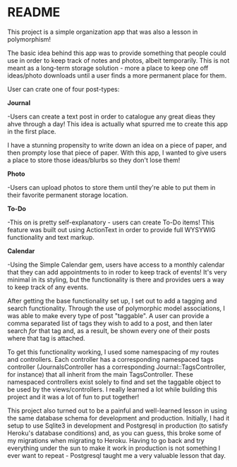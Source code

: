# README

This project is a simple organization app that was also a lesson in polymorphism!

The basic idea behind this app was to provide something that people could use in order to keep track of notes and photos, albeit temporarily. This is not meant as a long-term storage solution - more a place to keep one off ideas/photo downloads until a user finds a more permanent place for them.

User can crate one of four post-types:

**Journal**

-Users can create a text post in order to catalogue any great dieas they ahve through a day! This idea is actually what spurred me to create this app in the first place.

I have a stunning propensity to write down an idea on a piece of paper, and then prompty lose that piece of paper. With this app, I wanted to give users a 
place to store those ideas/blurbs so they don't lose them!

**Photo**

-Users can upload photos to store them until they're able to put them in their favorite permanent storage location.

**To-Do**

-This on is pretty self-explanatory - users can create To-Do items! This feature was built out using ActionText in order to provide full WYSYWIG functionality and text markup. 

**Calendar**

-Using the Simple Calendar gem, users have access to a monthly calendar that they can add appointments to in roder to keep track of events! It's very minimal in its styling, but the functionality is there and provides uers a way to keep track of any events.

After getting the base functionality set up, I set out to add a tagging and search functionality. Through the use of polymorphic model associations, I was able to make every type of post "taggable". A user can provide a comma separated list of tags they wish to add to a post, and then later search *for* that tag and, as a result, be shown every one of their posts where that tag is attached.

To get this functionality working, I used some namespacing of my routes and controllers. Each controller has a corresponding namespaced tags controller (JournalsController has a corresponding Journal::TagsController, for instance) that all inherit from the main TagsController. These namespaced controllers exist solely to find and set the taggable object to be used by the views/controllers. I really learned a lot while building this project and it was a lot of fun to put together!

This project also turned out to be a painful and well-learned lesson in using the same database schema for development and production. Initially, I had it setup to use Sqlite3 in development and Postgresql in production (to satisfy Heroku's database conditions) and, as you can guess, this broke some of my migrations when
migrating to Heroku. Having to go back and try everything under the sun to make it work in production is not something I ever want to repeat - Postgresql taught me a very valuable lesson that day.
